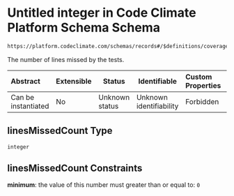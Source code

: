 # Untitled integer in Code Climate Platform Schema Schema

```txt
https://platform.codeclimate.com/schemas/records#/$definitions/coverageTotals/properties/attributes/properties/linesMissedCount
```

The number of lines missed by the tests.


| Abstract            | Extensible | Status         | Identifiable            | Custom Properties | Additional Properties | Access Restrictions | Defined In                                            |
| :------------------ | ---------- | -------------- | ----------------------- | :---------------- | --------------------- | ------------------- | ----------------------------------------------------- |
| Can be instantiated | No         | Unknown status | Unknown identifiability | Forbidden         | Allowed               | none                | [records.json\*](records.json "open original schema") |

## linesMissedCount Type

`integer`

## linesMissedCount Constraints

**minimum**: the value of this number must greater than or equal to: `0`
